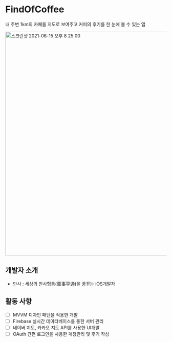 # FindOfCoffee
내 주변 1km의 카페를 지도로 보여주고 커피의 후기를 한 눈에 볼 수 있는 앱

<img width="700" alt="스크린샷 2021-06-15 오후 8 25 00" src="https://user-images.githubusercontent.com/39956881/122044775-dea72e00-ce17-11eb-9abd-55516c6d73e0.png">

## 개발자 소개
* 만사 : 세상의 만사형통(萬事亨通)을 꿈꾸는 iOS개발자

## 활동 사항
- [ ] MVVM 디자인 패턴을 적용한 개발
- [ ] Firebase 실시간 데이터베이스를 통한 서버 관리
- [ ] 네이버 지도, 카카오 지도 API를 사용한 UI개발
- [ ] OAuth 간편 로그인을 사용한 계정관리 및 후기 작성
